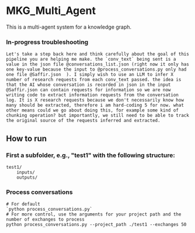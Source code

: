 # MKG_Multi_Agent

This is a multi-agent system for a knowledge graph.

### In-progress troubleshooting
```
Let's take a step back here and think carefully about the goal of this pipeline you are helping me make. the `conv_text` being sent is a value in the json file @conversations_list.json (right now it only has one key-value because the input to @process_conversations.py only had one file @Saffir.json  ). I simply wish to use an LLM to infer X number of research requests from each conv_text passed. the idea is that the AI whose conversation is recorded in json in the input @Saffir.json can contain requests for information so we are now writing code to extract information requests from the conversation log. It is X research requests because we don't necessarily know how many should be extracted, therefore i am hard-coding 5 for now. what other means could we go about doing this, for example some kind of chunking operation? but importantly, we still need to be able to track the original source of the requests inferred and extracted.
```



## How to run

### First a subfolder, e.g., "test1" with the following structure:

```
test1/
    inputs/
    outputs/
```

### Process conversations

```
# For default
`python process_conversations.py`
# For more control, use the arguments for your project path and the number of exchanges to process
python process_conversations.py --project_path ./test1 --exchanges 50
```



